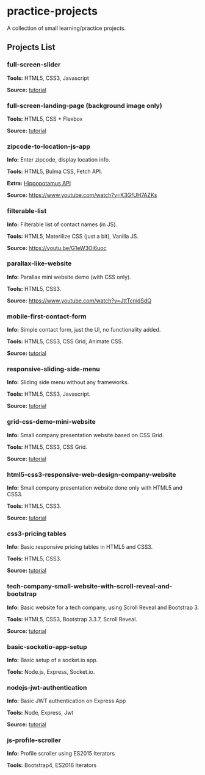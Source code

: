 # practice-projects
A collection of small learning/practice projects.

## Projects List

### **full-screen-slider**

**Tools:** HTML5, CSS3, Javascript

**Source:** [tutorial](https://www.youtube.com/watch?v=7ZO2RTMNSAY)

### **full-screen-landing-page (background image only)**

**Tools:** HTML5, CSS + Flexbox

**Source:** [tutorial](https://youtu.be/hVdTQWASliE)

### **zipcode-to-location-js-app**

**Info:** Enter zipcode, display location info.

**Tools:** HTML5, Bulma CSS, Fetch API.

**Extra:** [Hippopotamus API](http://www.zippopotam.us/)

**Source:** https://www.youtube.com/watch?v=K3GfUH7AZKs

### **filterable-list**

**Info:** Filterable list of contact names (in JS).

**Tools:** HTML5, Materilize CSS (just a bit), Vanilla JS.

**Source:** https://youtu.be/G1eW3Oi6uoc

### **parallax-like-website**

**Info:** Parallax mini website demo (with CSS only).

**Tools:** HTML5, CSS3.

**Source:** https://www.youtube.com/watch?v=JttTcnidSdQ

### **mobile-first-contact-form**

**Info:** Simple contact form, just the UI, no functionality added.

**Tools:** HTML5, CSS3, CSS Grid, Animate CSS.

**Source:** [tutorial](https://youtu.be/Sb5qOa3R4hY)

### **responsive-sliding-side-menu**

**Info:** Sliding side menu without any frameworks.

**Tools:** HTML5, CSS3, Javascript.

**Source:** [tutorial](https://youtu.be/wpGNFGqNfdU)

### **grid-css-demo-mini-website**

**Info:** Small company presentation website based on CSS Grid.

**Tools:** HTML5, CSS3, CSS Grid.

**Source:** [tutorial](https://youtu.be/M3qBpPw77qo)

### **html5-css3-responsive-web-design-company-website**

**Info:** Small company presentation website done only with HTML5 and CSS3.

**Tools:** HTML5, CSS3.

**Source:** [tutorial](https://youtu.be/jV8B24rSN5o)

### **css3-pricing tables**

**Info:** Basic responsive pricing tables in HTML5 and CSS3.

**Tools:** HTML5, CSS3.

**Source:** [tutorial](https://www.youtube.com/watch?v=7rJ5rhdVvOo)

### **tech-company-small-website-with-scroll-reveal-and-bootstrap**

**Info:** Basic website for a tech company, using Scroll Reveal and Bootstrap 3.

**Tools:** HTML5, CSS3, Bootstrap 3.3.7, Scroll Reveal.

**Source:** [tutorial](https://www.youtube.com/watch?v=ePgnR4gHIi4)

### **basic-socketio-app-setup**

**Info:** Basic setup of a socket.io app.

**Tools:** Node.js, Express, Socket.io.

### **nodejs-jwt-authentication**

**Info:** Basic JWT authentication on Express App

**Tools:** Node, Express, Jwt

**Source:** [tutorial](https://www.youtube.com/watch?v=7nafaH9SddU)

### **js-profile-scroller**

**Info:** Profile scroller using ES2015 Iterators

**Tools:** Bootstrap4, ES2016 Iterators

